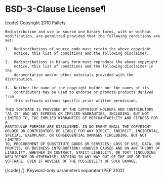 # BSD-3-Clause License¶
[code] 
    Copyright 2010 Pallets
    
    Redistribution and use in source and binary forms, with or without
    modification, are permitted provided that the following conditions are
    met:
    
    1.  Redistributions of source code must retain the above copyright
        notice, this list of conditions and the following disclaimer.
    
    2.  Redistributions in binary form must reproduce the above copyright
        notice, this list of conditions and the following disclaimer in the
        documentation and/or other materials provided with the distribution.
    
    3.  Neither the name of the copyright holder nor the names of its
        contributors may be used to endorse or promote products derived from
        this software without specific prior written permission.
    
    THIS SOFTWARE IS PROVIDED BY THE COPYRIGHT HOLDERS AND CONTRIBUTORS
    "AS IS" AND ANY EXPRESS OR IMPLIED WARRANTIES, INCLUDING, BUT NOT
    LIMITED TO, THE IMPLIED WARRANTIES OF MERCHANTABILITY AND FITNESS FOR A
    PARTICULAR PURPOSE ARE DISCLAIMED. IN NO EVENT SHALL THE COPYRIGHT
    HOLDER OR CONTRIBUTORS BE LIABLE FOR ANY DIRECT, INDIRECT, INCIDENTAL,
    SPECIAL, EXEMPLARY, OR CONSEQUENTIAL DAMAGES (INCLUDING, BUT NOT LIMITED
    TO, PROCUREMENT OF SUBSTITUTE GOODS OR SERVICES; LOSS OF USE, DATA, OR
    PROFITS; OR BUSINESS INTERRUPTION) HOWEVER CAUSED AND ON ANY THEORY OF
    LIABILITY, WHETHER IN CONTRACT, STRICT LIABILITY, OR TORT (INCLUDING
    NEGLIGENCE OR OTHERWISE) ARISING IN ANY WAY OUT OF THE USE OF THIS
    SOFTWARE, EVEN IF ADVISED OF THE POSSIBILITY OF SUCH DAMAGE.
    
[/code]
  *[*]: Keyword-only parameters separator (PEP 3102)
